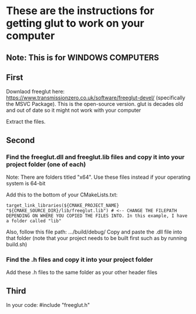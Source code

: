 # These are the instructions for getting glut to work on your computer
## Note: This is for WINDOWS COMPUTERS


## First

Downlaod freeglut here: https://www.transmissionzero.co.uk/software/freeglut-devel/ (specifically the MSVC Package).
This is the open-source version. glut is decades old and out of date so it might not work with your computer

Extract the files.


## Second

### Find the freeglut.dll and freeglut.lib files and copy it into your project folder (one of each)

Note: There are folders titled "x64". Use these files instead if your operating system is 64-bit

Add this to the bottom of your CMakeLists.txt:
```
target_link_libraries(${CMAKE_PROJECT_NAME} "${CMAKE_SOURCE_DIR}/lib/freeglut.lib") # <-- CHANGE THE FILEPATH DEPENDING ON WHERE YOU COPIED THE FILES INTO. In this example, I have a folder called "lib"
```

Also, follow this file path: .../build/debug/
Copy and paste the .dll file into that folder
(note that your project needs to be built first such as by running build.sh)


### Find the .h files and copy it into your project folder

Add these .h files to the same folder as your other header files


## Third

In your code: #include "freeglut.h"
